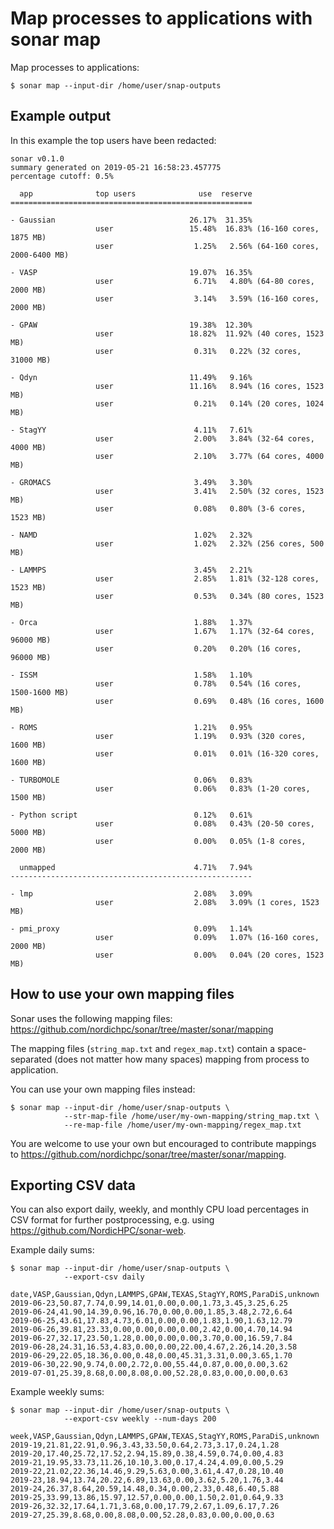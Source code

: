 

# Map processes to applications with sonar map

Map processes to applications:

```
$ sonar map --input-dir /home/user/snap-outputs
```


## Example output

In this example the top users have been redacted:

```
sonar v0.1.0
summary generated on 2019-05-21 16:58:23.457775
percentage cutoff: 0.5%

  app              top users              use  reserve
======================================================

- Gaussian                              26.17%  31.35%
                   user                 15.48%  16.83% (16-160 cores, 1875 MB)
                   user                  1.25%   2.56% (64-160 cores, 2000-6400 MB)

- VASP                                  19.07%  16.35%
                   user                  6.71%   4.80% (64-80 cores, 2000 MB)
                   user                  3.14%   3.59% (16-160 cores, 2000 MB)

- GPAW                                  19.38%  12.30%
                   user                 18.82%  11.92% (40 cores, 1523 MB)
                   user                  0.31%   0.22% (32 cores, 31000 MB)

- Qdyn                                  11.49%   9.16%
                   user                 11.16%   8.94% (16 cores, 1523 MB)
                   user                  0.21%   0.14% (20 cores, 1024 MB)

- StagYY                                 4.11%   7.61%
                   user                  2.00%   3.84% (32-64 cores, 4000 MB)
                   user                  2.10%   3.77% (64 cores, 4000 MB)

- GROMACS                                3.49%   3.30%
                   user                  3.41%   2.50% (32 cores, 1523 MB)
                   user                  0.08%   0.80% (3-6 cores, 1523 MB)

- NAMD                                   1.02%   2.32%
                   user                  1.02%   2.32% (256 cores, 500 MB)

- LAMMPS                                 3.45%   2.21%
                   user                  2.85%   1.81% (32-128 cores, 1523 MB)
                   user                  0.53%   0.34% (80 cores, 1523 MB)

- Orca                                   1.88%   1.37%
                   user                  1.67%   1.17% (32-64 cores, 96000 MB)
                   user                  0.20%   0.20% (16 cores, 96000 MB)

- ISSM                                   1.58%   1.10%
                   user                  0.78%   0.54% (16 cores, 1500-1600 MB)
                   user                  0.69%   0.48% (16 cores, 1600 MB)

- ROMS                                   1.21%   0.95%
                   user                  1.19%   0.93% (320 cores, 1600 MB)
                   user                  0.01%   0.01% (16-320 cores, 1600 MB)

- TURBOMOLE                              0.06%   0.83%
                   user                  0.06%   0.83% (1-20 cores, 1500 MB)

- Python script                          0.12%   0.61%
                   user                  0.08%   0.43% (20-50 cores, 5000 MB)
                   user                  0.00%   0.05% (1-8 cores, 2000 MB)

  unmapped                               4.71%   7.94%
------------------------------------------------------

- lmp                                    2.08%   3.09%
                   user                  2.08%   3.09% (1 cores, 1523 MB)

- pmi_proxy                              0.09%   1.14%
                   user                  0.09%   1.07% (16-160 cores, 2000 MB)
                   user                  0.00%   0.04% (20 cores, 1523 MB)
```


## How to use your own mapping files

Sonar uses the following mapping files: https://github.com/nordichpc/sonar/tree/master/sonar/mapping

The mapping files (`string_map.txt` and `regex_map.txt`) contain a space-separated
(does not matter how many spaces) mapping from process to application.

You can use your own mapping files instead:

```
$ sonar map --input-dir /home/user/snap-outputs \
            --str-map-file /home/user/my-own-mapping/string_map.txt \
            --re-map-file /home/user/my-own-mapping/regex_map.txt
```


You are welcome to use your own but encouraged to contribute mappings to https://github.com/nordichpc/sonar/tree/master/sonar/mapping.


## Exporting CSV data

You can also export daily, weekly, and monthly CPU load percentages in CSV format for further postprocessing, e.g.
using https://github.com/NordicHPC/sonar-web.

Example daily sums:
```
$ sonar map --input-dir /home/user/snap-outputs \
            --export-csv daily

date,VASP,Gaussian,Qdyn,LAMMPS,GPAW,TEXAS,StagYY,ROMS,ParaDiS,unknown
2019-06-23,50.87,7.74,0.99,14.01,0.00,0.00,1.73,3.45,3.25,6.25
2019-06-24,41.90,14.39,0.96,16.70,0.00,0.00,1.85,3.48,2.72,6.64
2019-06-25,43.61,17.83,4.73,6.01,0.00,0.00,1.83,1.90,1.63,12.79
2019-06-26,39.81,23.33,0.00,0.00,0.00,0.00,2.42,0.00,4.70,14.94
2019-06-27,32.17,23.50,1.28,0.00,0.00,0.00,3.70,0.00,16.59,7.84
2019-06-28,24.31,16.53,4.83,0.00,0.00,22.00,4.67,2.26,14.20,3.58
2019-06-29,22.05,18.36,0.00,0.48,0.00,45.31,3.31,0.00,3.65,1.70
2019-06-30,22.90,9.74,0.00,2.72,0.00,55.44,0.87,0.00,0.00,3.62
2019-07-01,25.39,8.68,0.00,8.08,0.00,52.28,0.83,0.00,0.00,0.63
```

Example weekly sums:
```
$ sonar map --input-dir /home/user/snap-outputs \
            --export-csv weekly --num-days 200

week,VASP,Gaussian,Qdyn,LAMMPS,GPAW,TEXAS,StagYY,ROMS,ParaDiS,unknown
2019-19,21.81,22.91,0.96,3.43,33.50,0.64,2.73,3.17,0.24,1.28
2019-20,17.40,25.72,17.52,2.94,15.89,0.38,4.59,0.74,0.00,4.83
2019-21,19.95,33.73,11.26,10.10,3.00,0.17,4.24,4.09,0.00,5.29
2019-22,21.02,22.36,14.46,9.29,5.63,0.00,3.61,4.47,0.28,10.40
2019-23,18.94,13.74,20.22,6.89,13.63,0.00,3.62,5.20,1.76,3.44
2019-24,26.37,8.64,20.59,14.48,0.34,0.00,2.33,0.48,6.40,5.88
2019-25,33.99,13.86,15.97,12.57,0.00,0.00,1.50,2.01,0.64,9.33
2019-26,32.32,17.64,1.71,3.68,0.00,17.79,2.67,1.09,6.17,7.26
2019-27,25.39,8.68,0.00,8.08,0.00,52.28,0.83,0.00,0.00,0.63
```
